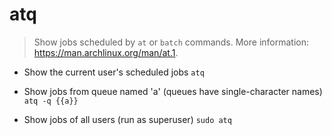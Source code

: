 # atq
> Show jobs scheduled by `at` or `batch` commands.
> More information: <https://man.archlinux.org/man/at.1>.

- Show the current user's scheduled jobs
`atq`

- Show jobs from queue named 'a' (queues have single-character names)
`atq -q {{a}}`

- Show jobs of all users (run as superuser)
`sudo atq`
